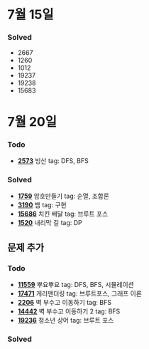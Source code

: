 # 7월 15일

### Solved
- 2667
- 1260
- 1012
- 19237
- 19238
- 15683

# 7월 20일

### Todo
- [**2573**](https://www.acmicpc.net/problem/2573) 빙산 tag: DFS, BFS  

### Solved
- [**1759**](https://www.acmicpc.net/problem/1759) 암호만들기 tag: 순열, 조합론   
- [**3190**](https://www.acmicpc.net/problem/3190) 뱀 tag: 구현   
- [**15686**](https://www.acmicpc.net/problem/15686) 치킨 배달 tag: 브루트 포스   
- [**1520**](https://www.acmicpc.net/problem/1520) 내리막 길 tag: DP    

## 문제 추가

### Todo
- [**11559**](https://www.acmicpc.net/problem/11559) 뿌요뿌요 tag: DFS, BFS, 시뮬레이션
- [**17471**](https://www.acmicpc.net/problem/17471) 게리맨더링 tag: 브루트포스, 그래프 이론
- [**2206**](https://www.acmicpc.net/problem/2206) 벽 부수고 이동하기 tag: BFS
- [**14442**](https://www.acmicpc.net/problem/14442) 벽 부수고 이동하기 2 tag: BFS
- [**19236**](https://www.acmicpc.net/problem/19236) 청소년 상어 tag: 브루트 포스

### Solved
